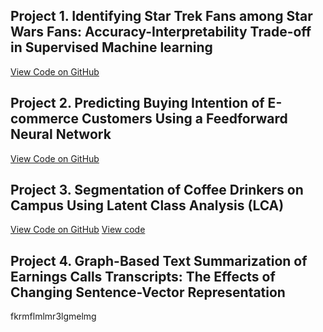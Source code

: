## Project 1. Identifying Star Trek Fans among Star Wars Fans: Accuracy-Interpretability Trade-off in Supervised Machine learning

[View Code on GitHub](https://github.com/aigerim1997/my-portfolio/tree/master/accuracy-interpretability-tradeoff)


## Project 2. Predicting Buying Intention of E-commerce Customers Using a Feedforward Neural Network
[View Code on GitHub](https://github.com/aigerim1997/my-portfolio/tree/master/fnn)


## Project 3. Segmentation of Coffee Drinkers on Campus Using Latent Class Analysis (LCA)
[View Code on GitHub](https://github.com/aigerim1997/my-portfolio/tree/master/clustering-lca)
<a href="https://github.com/aigerim1997/my-portfolio/tree/master/clustering-lca" target="_blank">View code</a>

## Project 4. Graph-Based Text Summarization of Earnings Calls Transcripts: The Effects of Changing Sentence-Vector Representation

fkrmflmlmr3lgmelmg
